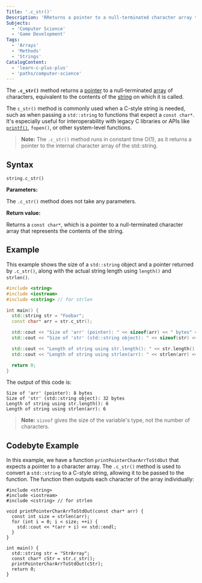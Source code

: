 ```yaml
---
Title: '.c_str()'
Description: 'RReturns a pointer to a null-terminated character array that represents the contents of the string.'
Subjects:
  - 'Computer Science'
  - 'Game Development'
Tags:
  - 'Arrays'
  - 'Methods'
  - 'Strings'
CatalogContent:
  - 'learn-c-plus-plus'
  - 'paths/computer-science'
---
```


The **`.c_str()`** method returns a [pointer](https://www.codecademy.com/resources/docs/cpp/pointers) to a null-terminated [array](https://www.codecademy.com/resources/docs/cpp/arrays) of characters, equivalent to the contents of the [string](https://www.codecademy.com/resources/docs/cpp/strings) on which it is called.

The `c_str()` method is commonly used when a C-style string is needed, such as when passing a `std::string` to functions that expect a `const char*`. It's especially useful for interoperability with legacy C libraries or APIs like [`printf()`](https://www.codecademy.com/resources/docs/c/basic-output/printf), `fopen()`, or other system-level functions.

> **Note:** The `.c_str()` method runs in constant time O(1), as it returns a pointer to the internal character array of the std::string.

## Syntax

```pseudo
string.c_str()
```

**Parameters:**

The `.c_str()` method does not take any parameters.

**Return value:**

Returns a `const char*`, which is a pointer to a null-terminated character array that represents the contents of the string.

## Example

This example shows the size of a `std::string` object and a pointer returned by `.c_str()`, along with the actual string length using `length()` and `strlen()`.

```cpp
#include <string>
#include <iostream>
#include <cstring> // for strlen

int main() {
  std::string str = "Foobar";
  const char* arr = str.c_str();

  std::cout << "Size of 'arr' (pointer): " << sizeof(arr) << " bytes" << std::endl;
  std::cout << "Size of 'str' (std::string object): " << sizeof(str) << " bytes" << std::endl;

  std::cout << "Length of string using str.length(): " << str.length() << std::endl;
  std::cout << "Length of string using strlen(arr): " << strlen(arr) << std::endl;

  return 0;
}
```

The output of this code is:

```shell
Size of 'arr' (pointer): 8 bytes
Size of 'str' (std::string object): 32 bytes
Length of string using str.length(): 6
Length of string using strlen(arr): 6
```

> **Note:** `sizeof` gives the size of the variable's type, not the number of characters.

## Codebyte Example

In this example, we have a function `printPointerCharArrToStdOut` that expects a pointer to a character array. The `.c_str()` method is used to convert a `std::string` to a C-style string, allowing it to be passed to the function. The function then outputs each character of the array individually:

```codebyte/cpp
#include <string>
#include <iostream>
#include <cstring> // for strlen

void printPointerCharArrToStdOut(const char* arr) {
  const int size = strlen(arr);
  for (int i = 0; i < size; ++i) {
    std::cout << *(arr + i) << std::endl;
  }
}

int main() {
  std::string str = "StrArray";
  const char* cStr = str.c_str();
  printPointerCharArrToStdOut(cStr);
  return 0;
}
```
